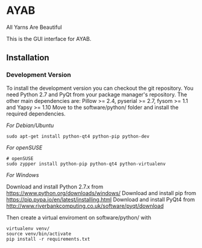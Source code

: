 # AYAB

All Yarns Are Beautiful

This is the GUI interface for AYAB.

## Installation

### Development Version

To install the development version you can checkout the git repository. You need Python 2.7 and PyQt from your package manager's repository.
The other main dependencies are: Pillow >= 2.4, pyserial >= 2.7, fysom >= 1.1 and Yapsy >= 1.10
Move to the software/python/ folder and install the required dependencies.

*For Debian/Ubuntu*

    sudo apt-get install python-qt4 python-pip python-dev

*For openSUSE*

    # openSUSE
    sudo zypper install python-pip python-qt4 python-virtualenv

*For Windows*

Download and install Python 2.7.x from
    https://www.python.org/downloads/windows/
Download and install pip from
    https://pip.pypa.io/en/latest/installing.html
Download and install PyQt4 from
    http://www.riverbankcomputing.co.uk/software/pyqt/download

Then create a virtual enviroment on software/python/ with

    virtualenv venv/
    source venv/bin/activate
    pip install -r requirements.txt

